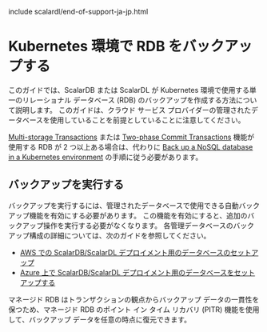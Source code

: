 include scalardl/end-of-support-ja-jp.html

# Kubernetes 環境で RDB をバックアップする

このガイドでは、ScalarDB または ScalarDL が Kubernetes 環境で使用する単一のリレーショナル データベース (RDB) のバックアップを作成する方法について説明します。 このガイドは、クラウド サービス プロバイダーの管理されたデータベースを使用していることを前提としていることに注意してください。

[Multi-storage Transactions](https://github.com/scalar-labs/scalardb/blob/master/docs/multi-storage-transactions.md) または [Two-phase Commit Transactions](https://github.com/scalar-labs/scalardb/blob/master/docs/two-phase-commit-transactions.md) 機能が使用する RDB が 2 つ以上ある場合は、代わりに [Back up a NoSQL database in a Kubernetes environment](BackupNoSQL.md) の手順に従う必要があります。

## バックアップを実行する

バックアップを実行するには、管理されたデータベースで使用できる自動バックアップ機能を有効にする必要があります。 この機能を有効にすると、追加のバックアップ操作を実行する必要がなくなります。 各管理データベースのバックアップ構成の詳細については、次のガイドを参照してください。

* [AWS での ScalarDB/ScalarDL デプロイメント用のデータベースのセットアップ](SetupDatabaseForAWS.md)
* [Azure 上で ScalarDB/ScalarDL デプロイメント用のデータベースをセットアップする](SetupDatabaseForAzure.md)

マネージド RDB はトランザクションの観点からバックアップ データの一貫性を保つため、マネージド RDB のポイント イン タイム リカバリ (PITR) 機能を使用して、バックアップ データを任意の時点に復元できます。
